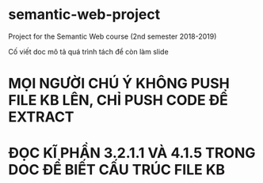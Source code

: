 # semantic-web-project
Project for the Semantic Web course (2nd semester 2018-2019)

Cố viết doc mô tả quá trình tách để còn làm slide
# MỌI NGƯỜI CHÚ Ý KHÔNG PUSH FILE KB LÊN, CHỈ PUSH CODE ĐỂ EXTRACT

# ĐỌC KĨ PHẦN 3.2.1.1 VÀ 4.1.5 TRONG DOC ĐỂ BIẾT CẤU TRÚC FILE KB
